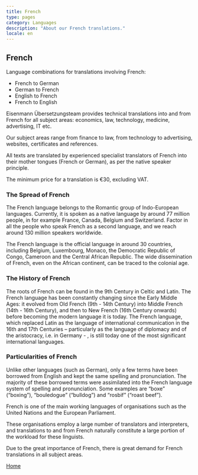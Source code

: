 ```yaml
---
title: French
type: pages
category: Languages
description: "About our French translations."
locale: en
---
```

## French

Language combinations for translations involving French:
- French to German
- German to French
- English to French
- French to English

Eisenmann Übersetzungsteam provides technical translations into and from French for all subject areas: economics, law, technology, medicine, advertising, IT etc.

Our subject areas range from finance to law, from technology to advertising, websites, certificates and references.

All texts are translated by experienced specialist translators of French into their mother tongues (French or German), as per the native speaker principle.

The minimum price for a translation is €30, excluding VAT.

### The Spread of French
The French language belongs to the Romantic group of Indo-European languages. Currently, it is spoken as a native language by around 77 million people, in for example France, Canada, Belgium and Switzerland. Factor in all the people who speak French as a second language, and we reach around 130 million speakers worldwide.

The French language is the official language in around 30 countries, including Belgium, Luxembourg, Monaco, the Democratic Republic of Congo, Cameroon and the Central African Republic. The wide dissemination of French, even on the African continent, can be traced to the colonial age.

### The History of French
The roots of French can be found in the 9th Century in Celtic and Latin. The French language has been constantly changing since the Early Middle Ages: it evolved from Old French (9th - 14th Century) into Middle French (14th - 16th Century), and then to New French (16th Century onwards) before becoming the modern language it is today. The French language, which replaced Latin as the language of international communication in the 16th and 17th Centuries – particularly as the language of diplomacy and of the aristocracy, i.e. in Germany - , is still today one of the most significant international languages.

### Particularities of French
Unlike other languages (such as German), only a few terms have been borrowed from English and kept the same spelling and pronunciation. The majority of these borrowed terms were assimilated into the French language system of spelling and pronunciation. Some examples are “boxe” (“boxing”), “bouledogue” (“bulldog”) and “rosbif” (“roast beef”).

French is one of the main working languages of organisations such as the United Nations and the European Parliament.

These organisations employ a large number of translators and interpreters, and translations to and from French naturally constitute a large portion of the workload for these linguists.

Due to the great importance of French, there is great demand for French translations in all subject areas.

[Home](/about/landing)